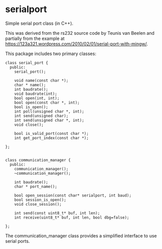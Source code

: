 # serialport
Simple serial port class (in C++).

This was derived from the rs232 source code by Teunis van Beelen and partially from the example at  https://123a321.wordpress.com/2010/02/01/serial-port-with-mingw/.
 
This package includes two primary classes:

    class serial_port {
      public:
        serial_port();

        void name(const char *);
        char * name();
        int baudrate();
        void baudrate(int);
        bool open(int, int);
        bool open(const char *, int);
        bool is_open();
        int poll(unsigned char *, int);
        int send(unsigned char);
        int send(unsigned char *, int);
        void close();

        bool is_valid_port(const char *);
        int get_port_index(const char *);

    };


    class communication_manager {
      public:
        communication_manager();
        ~communication_manager();

        int baudrate();
        char * port_name();

        bool open_session(const char* serialport, int baud);
        bool session_is_open();
        void close_session();

        int send(const uint8_t* buf, int len);
        int receive(uint8_t* buf, int len, bool dbg=false);

    };

The communication_manager class provides a simplified interface to use serial
ports.

